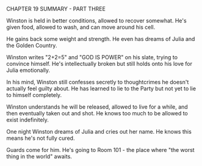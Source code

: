 CHAPTER 19 SUMMARY - PART THREE

Winston is held in better conditions, allowed to recover somewhat. He's given food, allowed to wash, and can move around his cell.

He gains back some weight and strength. He even has dreams of Julia and the Golden Country.

Winston writes "2+2=5" and "GOD IS POWER" on his slate, trying to convince himself. He's intellectually broken but still holds onto his love for Julia emotionally.

In his mind, Winston still confesses secretly to thoughtcrimes he doesn't actually feel guilty about. He has learned to lie to the Party but not yet to lie to himself completely.

Winston understands he will be released, allowed to live for a while, and then eventually taken out and shot. He knows too much to be allowed to exist indefinitely.

One night Winston dreams of Julia and cries out her name. He knows this means he's not fully cured.

Guards come for him. He's going to Room 101 - the place where "the worst thing in the world" awaits.